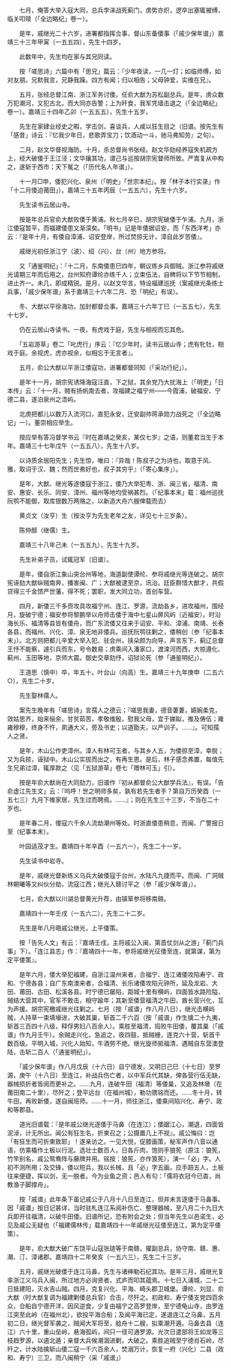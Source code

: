 <!-- { "loadSidebar": true } -->
　　七月，俺答大举入寇大同，总兵孛涞战死蓟门，虏势亦炽，逻卒出塞辄被缚，临关叩赎（「全边略纪」卷一）。

　　是年，戚继光二十六岁，进署都指挥佥事，督山东备倭事（「戚少保年谱」）嘉靖三十三年甲寅（一五五四），先生十四岁。

　　此数年中，先生均在家与其兄同读。

　　按「嗟思诗」六篇中有「思兄」篇云：『少年夜读，一几一灯；如临师傅，如对友朋。兄默我言，兄静我躁。四方有闻；归以相告；父母钟爱，实维在兄』。

　　五月，张经总督江南、浙江军务讨倭，任俞大猷为苏松副总兵。是年，虏众数万犯潮河，又犯古北，而大同亦告警；上为旰食，我军凭墙击退之（「全边略纪」卷一）。嘉靖三十四年乙卯（一五五五），先生十五岁。

　　先生在家肄业经史之暇，学击剑，喜谈兵，人咸以狂生目之（旧谱。按先生有「感昔」诗云：『忆我少年日，悲歌弄宝刀；饮酒动一斗，驰马弗知劳』之句）。

　　二月，赵文华督视海防。十月，杀总督尚书张经。赵文华劾经养寇失机疏方上，经大破倭于王江泾；文华攘其功，谓己与巡按胡宗宪督师所致。严嵩复从中构之，遂斩于西市；天下冤之（「历代名人年谱」）。

　　十一月□申，倭犯兴化、泉州（「明史」「世宗本纪」。按「林子本行实录」作「十二月倭迫莆田」）。嘉靖三十五年丙辰（一五五六），先生十六岁。

　　先生读书云居山寺。

　　按是年总兵官俞大猷败倭于黄浦。秋七月辛巳，胡宗宪破倭于乍浦。九月，浙江倭寇暂平，而福建倭患又渐深矣。「明书」记是年倭据诏安，而「东西洋考」亦云：『是年十月，有倭自漳浦、诏安登岸，所过焚掠无计，漳自此岁苦倭』。

　　戚继光初任浙江宁（波）、绍（兴）、台（州）地方参将。

　　又「通鉴明纪」：『十二月，东南倭患巳四年，朝议练乡兵御贼。浙江参将戚继光请期三年而后用之，台州知府谭纶亦练千人；立束伍法，自稗将以下节节相制，进止齐一。未几，即成精锐。是月，以赵文华言，特设福建巡抚（案戚继光条练士兵事，「戚少保年谱」系于嘉靖三十六年二月、恐「明纪」有误）。

　　冬、大猷以平徐海功，加封都督佥事。嘉靖三十六年丁巳（一五五七），先生十七岁。

　　仍在云居山寺读书。一夜，有虎戏于庭，先生与相视而忘其危。

　　「五岩游草」卷二「叱虎行」序云：『忆少年时，读书云居山寺；虎有牝牡，相戏于庭。余视虎，虎亦视余，似相忘于无言者』。

　　五月，俞公大猷以平浙江倭寇功，进署都督同知（「采功行纪」）。

　　是年十一月，胡宗宪诱降海寇汪直，下之狱，其余党乃大扰海上（「明吏」「日本传」云：『十一月，贼有扬帆南去者，攻福建之福宁州——今霞浦，破福安、宁德二县，遂泊泉州之浯屿。

　　北虏把都儿以数万入流河口，直犯永安，迁安副帅蒋承勋力战死之（「全边略记」一）。董崇相应举生。

　　按应举有答冯督学书云『时在嘉靖之癸亥，某仅七岁』之语，则董君当生于本年。嘉靖三十七年戊午（一五五八），先生十八岁。

　　以诗质余居阳先生；先生惊，唯曰：『异哉！陈叔子之为诗也，取意于风、雅，取词于汉、魏；然而世弗好也，叔子其穷乎』（「寄心集序」）。

　　是年，大猷、继光等逐倭寇于浙江，倭乃大举犯粤、浙、闽三省，福清、南安、惠安、长乐、同安、漳州、福州等地均受祸甚烈。（「纪事本末」载：福州巡抚阮鹗不能御，取库银数万两赂之，以新造大舟六艘俾载而去）

　　黄贞文（汝亨）生（按汝亨为先生老年之友，详见七十三岁条）。

　　陈仲醇（继儒）生。

　　嘉靖三十八年己未（一五五九），先生十九岁。

　　先生补弟子员，试辄冠军（旧谱）。

　　是年，倭自浙江象山突台州等地，海道副使谭纶、参将戚继光等连破之。胡宗宪诬劾大猷纵贼南奔，播害闽、广；大猷被逮至京，讯治。廷臣群惜大猷才，共假贷得三千金馈严世藩，得不死；罢职，发大同立功，首创车营。

　　四月，新倭三千多赍攻具攻福宁州、连江、罗源，流劫各乡，进攻福州，围经月，旋破宁德；福安参将黎鹏举以舟师击倭于海中七星山屏风屿（近福安）。时沿海长乐、福清等县皆有倭舟，而广东流倭又往来于诏安、平和、漳浦、南靖、长泰各县，而福州、兴化、漳、泉无地非倭兵。巡抚阮鹗往剿之，倭稍创（参「纪事本末」）。北方则把都儿辛爱大举入犯、驻会州，挟朵颜为向导，声言东下，蓟辽总督王忬不能察，遽引兵而东，号令数易；虏乘间入潘家口，渡滦河而西，大掠遵化、蓟州、玉田等地，京师大震。御史交章劾忬，诏狱论死（参「通鉴明纪」）。

　　王道思（慎中）卒，年五十。叶台山（向高）生。嘉靖三十九年庚申（二五六○），先生二十岁。

　　先生娶林儒人。

　　案先生晚年有「嗟思诗」言孺人之德云；『嗟思我妻，德音萋萋，嬿婉柔克，效姑思齐，始来俪余，甘贫茹苦，孝敬维殷，慰我父母，宜于娣姒，推及俦伍；雍雍穆穆，终身不忤，夙通大义，旁及书史；以道勖夫，以严训子。……』。可知孺人之贤。

　　是年，木山公作吏漳州。漳人有林可玉者，与其乡人五，为倭掠至漳，幸脱；又为兵掠，诬狱中。木山公实拔而出之，有再生恩。是后，林子感念弗置，每值先生兄弟过漳，辄厚款之（见「五狱游草」卷七「赠林可玉」引）。

　　按是年俞大猷尚在大同劾力，旧谱作『初从都督俞公大猷学兵法』，有误。「告俞虚江先生文」云：『呜呼！世之明师多矣，孰有若先生者手？第自万历癸酉（一五七三）九月下帷家居，先生过而聘焉。……』；则在先生三十三岁，不当在二十岁也。

　　是年春二月，倭寇六千余人流劫潮州等处。时浙直倭患稍息，而闽、广警报日至（纪事本末）。

　　叶园适茂才生。嘉靖四十年辛酉（一五六一），先生二十一岁。

　　先生读书中岩寺。

　　是年，戚继光督新练义乌兵大破倭寇于台州，水陆凡九捷而平。而闽、广洞贼林朝曦等又纠伙分劫，流寇江西；继光入赣讨平之（参「戚少保年谱」）。

　　七月，俞大猷以川湖总督黄光升荐，由镇筸参将移南赣。

　　嘉靖四十一年壬戌（一五六二），先生二十二岁。

　　先生是年八月晤戚公继光，上平倭策。

　　按「告先人文」有云：『嘉靖壬戌，主将戚公入闽，第首仗剑从之游」「蓟门兵事」下）。「连江县志」作：『嘉靖四十一年，参将戚继光征倭至连，就第谋，第为定平倭策』。

　　是年六月，倭大举犯福建，自浙江温州来者，合福宁、连江诸倭攻陷寿宁、政和、宁德各县；自广东南澳来者，合福清、长乐诸倭攻陷元钟所，延及龙岩、大田、莆田、古田、松溪各县。时宁德已屡陷，距城十里有横屿，四面皆水路险隘，贼结大营其中，官军不敢击，相守踰年；其新至倭营福清之牛田，酋长营兴化，互为声援。胡宗宪檄戚继光往剿之。七月（按「戚谱」作八月八日），继光击横屿贼，人持草一束填壕进，大破其巢，斩首二千六百（按「戚谱」作生擒二十九夷，斩首三百四十八级，释俘男妇八百余人）。乘胜至福清，捣败牛田倭，覆其巢（「戚谱」作九月壬午）。余贼走兴化，急追之，夜四鼓，抵贼栅，连克六十营，斩首千数百级。平明入城，兴化人始知，牛酒劳不绝。继光旋师抵福清，遇贼自东营澳登陆，击斩二百人（「通鉴明纪」）。

　　「戚少保年谱」作八月戊辰（十六日）自宁德发，又明日己巳（十七日）至罗源，庚午（十八日）至连江，补战兵伤亡者，以中军兵代其缺，俾各营行伍无缺，器械损折者皆阅而更补之。……九月，连破牛田（福清）等倭巢，又追及林墩（在莆田南二十里），尽歼之；登平远台（在福州城），勒功镌铭而还。……冬十月，转牛田，再败新倭，遂自闽班师。……十一月，师往浙江，倭乘间陷兴化、寿宁、政和等郡县。

　　道光旧谱载：『是年戚公继光逐倭于马鼻（在连江）；倭踞江心，潮退，四面皆泥淖，计无所出。闻公有狂生名，折柬召之；公摄置几上不视』。戚公悔曰：岂「有狂生而可折柬致耶」！遂亲访之。一见大悦，促膝画策，秘军声作八音以通语，仿乘橇作土板以行泥。选壮士数百人，日各斤肉，饱则手狼筅（原注：狼筅，竹竿别名，戚公鸳鸯阵与藤牌并用。铭按：狼筅，亦作筤筅），演一「必」字。人初不测所用；及交锋，倭以短兵，我以长械，且「必」字五画，应手踣五人，土板往来便捷，挥以剑，无一脱者。今为业鱼之资；邑人有句：「儒将衣冠今已杳，尚教渔子脚撑舟」。

　　按「戚谱」此年条下虽记戚公于八月十八日至连江，但并未言逐倭于马鼻事。因「戚谱」按日记甚详，当时驻札连江系阅补伤亡、整理器械，至八月二十九日大兵即开往福清，以破牛田倭。旧谱所记，恐有附会之处；但当年先生以邑诺生，必见及戚公无疑也（「福建儒林传」载嘉靖四十一年戚继光征倭至连江，第为定平倭策）。

　　是年，俞大猷大破广东饶平山寇张琏等于南赣，擢副总兵，协守南、赣、惠、潮、汀、漳诸郡。嘉靖四十二年癸亥（一五六三），先生二十三岁。

　　五月，戚继光破倭于连江马鼻，先生与诸绅勒石纪其功。是年三月，戚继光复率浙江义乌兵入闽，所过地方必询贤者，式庐而叩其蕴焉。十七日入浦城，二十二日抵建阳，灭水吉山贼。四月，克复兴化、平海、崎头郡卫城堡。谭纶、刘显、俞大猷（时大猷复调为福建剿倭总兵官）合击，尽歼之。初政和、寿宁倭支党四百余众，合船自宁德开洋，因风逆食，少复由福宁之高罗登岸，至宁德龟山寺，由罗连江突至此岭（在福州北），欲投平海合船；及闻平海已定，遂退连江之马鼻，五月初二日，继光督军袭之，贼闻大军将至，艌舟十二艘，拟乘潮开遁。马鼻去县（连江）六十里，重山垒岭，悬海孤屿，间只一径可通罗源。光次日遣部将王如龙等三枝趋罗源，以遏北遁；亲督大兵候潮涸进剿，大破之。乘胜追贼至宁德肖石岭，尽歼之，计水陆擒斩山倭二寇一千六百余人，焚溺万计，恢复一府（兴化）二县（政和、寿宁）三卫，而八闽稍宁（采「戚谱」）

